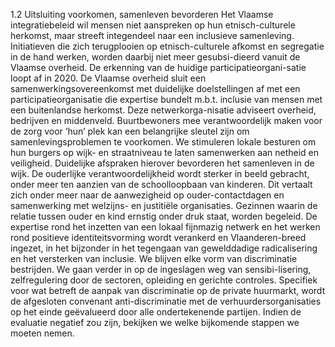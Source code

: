1.2 Uitsluiting voorkomen, samenleven bevorderen Het Vlaamse integratiebeleid wil mensen niet aanspreken op hun etnisch-culturele herkomst, maar streeft integendeel naar een inclusieve samenleving. Initiatieven die zich terugplooien op etnisch-culturele afkomst en segregatie in de hand werken, worden daarbij niet meer gesubsi-dieerd vanuit de Vlaamse overheid. De erkenning van de huidige participatieorgani-satie loopt af in 2020. De Vlaamse overheid sluit een samenwerkingsovereenkomst met duidelijke doelstellingen af met een participatieorganisatie die expertise bundelt m.b.t. inclusie van mensen met een buitenlandse herkomst. Deze netwerkorga-nisatie adviseert overheid, bedrijven en middenveld. Buurtbewoners mee verantwoordelijk maken voor de zorg voor ‘hun’ plek kan een belangrijke sleutel zijn om samenlevingsproblemen te voorkomen. We stimuleren lokale besturen om hun burgers op wijk- en straatniveau te laten samenwerken aan netheid en veiligheid. Duidelijke afspraken hierover bevorderen het samenleven in de wijk. De ouderlijke verantwoordelijkheid wordt sterker in beeld gebracht, onder meer ten aanzien van de schoolloopbaan van kinderen. Dit vertaalt zich onder meer naar de aanwezigheid op ouder-contactdagen en samenwerking met welzijns- en justitiële organisaties. Gezinnen waarin de relatie tussen ouder en kind ernstig onder druk staat, worden begeleid. De expertise rond het inzetten van een lokaal fijnmazig netwerk en het werken rond positieve identiteitsvorming wordt verankerd en Vlaanderen-breed ingezet, in het bijzonder in het tegengaan van gewelddadige radicalisering en het versterken van inclusie. We blijven elke vorm van discriminatie bestrijden. We gaan verder in op de ingeslagen weg van sensibi-lisering, zelfregulering door de sectoren, opleiding en gerichte controles. Specifiek voor wat betreft de aanpak van discriminatie op de private huurmarkt, wordt de afgesloten convenant anti-discriminatie met de verhuurdersorganisaties op het einde geëvalueerd door alle ondertekenende partijen. Indien de evaluatie negatief zou zijn, bekijken we welke bijkomende stappen we moeten nemen. 